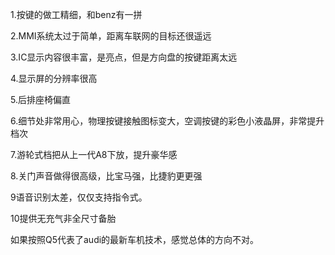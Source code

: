 1.按键的做工精细，和benz有一拼

2.MMI系统太过于简单，距离车联网的目标还很遥远

3.IC显示内容很丰富，是亮点，但是方向盘的按键距离太远

4.显示屏的分辨率很高

5.后排座椅偏直

6.细节处非常用心，物理按键接触图标变大，空调按键的彩色小液晶屏，非常提升档次

7.游轮式档把从上一代A8下放，提升豪华感

8.关门声音做得很高级，比宝马强，比捷豹更更强

9语音识别太差，仅仅支持指令式。

10提供无充气非全尺寸备胎

如果按照Q5代表了audi的最新车机技术，感觉总体的方向不对。